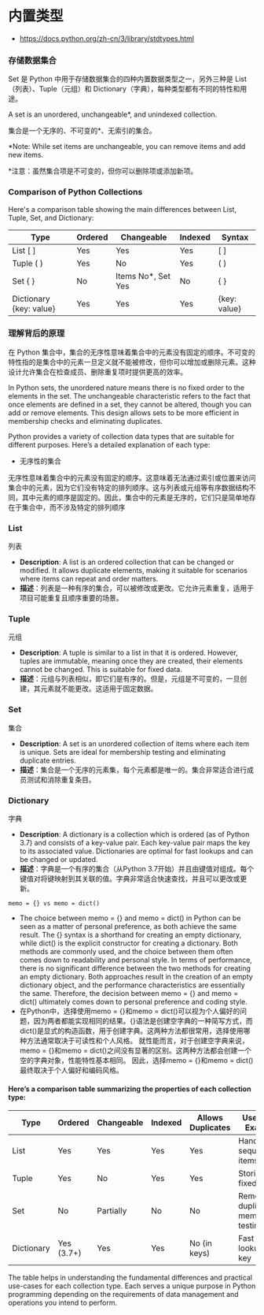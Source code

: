 # 内置类型
- https://docs.python.org/zh-cn/3/library/stdtypes.html
### 存储数据集合

Set 是 Python 中用于存储数据集合的四种内置数据类型之一，另外三种是 List（列表）、Tuple（元组）和 Dictionary（字典），每种类型都有不同的特性和用途。

A set is an unordered, unchangeable*, and unindexed collection.

集合是一个无序的、不可变的*、无索引的集合。

*Note: While set items are unchangeable, you can remove items and add new items.

*注意：虽然集合项是不可变的，但你可以删除项或添加新项。

### Comparison of Python Collections

Here's a comparison table showing the main differences between List, Tuple, Set, and Dictionary:

| Type      | Ordered | Changeable | Indexed | Syntax   |
|-----------|---------|------------|---------|----------|
| List   [ ]   | Yes     | Yes        | Yes     | [ ]      |
| Tuple  ( )   | Yes     | No         | Yes     | ( )      |
| Set    { }   | No      | Items No*, Set Yes | No      | { }      |
| Dictionary {key: value} | Yes     | Yes        | Yes     | {key: value} |

### 理解背后的原理

在 Python 集合中，集合的无序性意味着集合中的元素没有固定的顺序。不可变的特性指的是集合中的元素一旦定义就不能被修改，但你可以增加或删除元素。这种设计允许集合在检查成员、删除重复项时提供更高的效率。

In Python sets, the unordered nature means there is no fixed order to the elements in the set. The unchangeable characteristic refers to the fact that once elements are defined in a set, they cannot be altered, though you can add or remove elements. This design allows sets to be more efficient in membership checks and eliminating duplicates.

Python provides a variety of collection data types that are suitable for different purposes. Here’s a detailed explanation of each type:

- 无序性的集合

无序性意味着集合中的元素没有固定的顺序。这意味着无法通过索引或位置来访问集合中的元素，因为它们没有特定的排列顺序。这与列表或元组等有序数据结构不同，其中元素的顺序是固定的。因此，集合中的元素是无序的，它们只是简单地存在于集合中，而不涉及特定的排列顺序

### List
列表

- **Description**: A list is an ordered collection that can be changed or modified. It allows duplicate elements, making it suitable for scenarios where items can repeat and order matters.
- **描述**：列表是一种有序的集合，可以被修改或更改。它允许元素重复，适用于项目可能重复且顺序重要的场景。
  
### Tuple
元组

- **Description**: A tuple is similar to a list in that it is ordered. However, tuples are immutable, meaning once they are created, their elements cannot be changed. This is suitable for fixed data.
- **描述**：元组与列表相似，即它们是有序的。但是，元组是不可变的，一旦创建，其元素就不能更改。这适用于固定数据。

### Set
集合

- **Description**: A set is an unordered collection of items where each item is unique. Sets are ideal for membership testing and eliminating duplicate entries.
- **描述**：集合是一个无序的元素集，每个元素都是唯一的。集合非常适合进行成员测试和消除重复条目。

### Dictionary
字典

- **Description**: A dictionary is a collection which is ordered (as of Python 3.7) and consists of a key-value pair. Each key-value pair maps the key to its associated value. Dictionaries are optimal for fast lookups and can be changed or updated.
- **描述**：字典是一个有序的集合（从Python 3.7开始）并且由键值对组成。每个键值对将键映射到其关联的值。字典非常适合快速查找，并且可以更改或更新。

```memo = {} vs memo = dict()```
- The choice between memo = {} and memo = dict() in Python can be seen as a matter of personal preference, as both achieve the same result. The {} syntax is a shorthand for creating an empty dictionary, while dict() is the explicit constructor for creating a dictionary. Both methods are commonly used, and the choice between them often comes down to readability and personal style. In terms of performance, there is no significant difference between the two methods for creating an empty dictionary. Both approaches result in the creation of an empty dictionary object, and the performance characteristics are essentially the same. Therefore, the decision between memo = {} and memo = dict() ultimately comes down to personal preference and coding style.
- 在Python中，选择使用memo = {}和memo = dict()可以视为个人偏好的问题，因为两者都能实现相同的结果。{}语法是创建空字典的一种简写方式，而dict()是显式的构造函数，用于创建字典。这两种方法都很常用，选择使用哪种方法通常取决于可读性和个人风格。 就性能而言，对于创建空字典来说，memo = {}和memo = dict()之间没有显著的区别。这两种方法都会创建一个空的字典对象，性能特性基本相同。 因此，选择memo = {}和memo = dict()最终取决于个人偏好和编码风格。
  
#### Here’s a comparison table summarizing the properties of each collection type:

| Type       | Ordered | Changeable | Indexed | Allows Duplicates | Use-case Example                |
|------------|---------|------------|---------|-------------------|---------------------------------|
| List       | Yes     | Yes        | Yes     | Yes               | Handling a sequence of items    |
| Tuple      | Yes     | No         | Yes     | Yes               | Storing fixed data              |
| Set        | No      | Partially  | No      | No                | Removing duplicates, membership testing |
| Dictionary | Yes (3.7+)| Yes      | Yes     | No (in keys)      | Fast lookups by key             |

The table helps in understanding the fundamental differences and practical use-cases for each collection type. Each serves a unique purpose in Python programming depending on the requirements of data management and operations you intend to perform.


